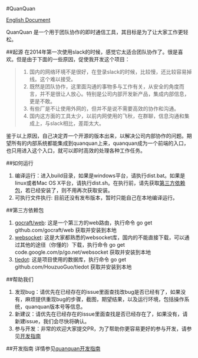 #QuanQuan

[English Document](README.md)

QuanQuan 是一个用于团队协作的即时通信工具，其目标是为了让大家工作更轻松。

##起源
在2014年第一次使用slack的时候，感觉它太适合团队协作了。很是喜欢。但是由于下面的一些原因，促使我开发这个项目：
>1. 国内的网络环境不是很好，在登录slack的时候，比较慢，还比较容易掉线。这个难以接受。
>2. 既然是团队协作，这里面沟通的事物多与工作有关，从安全的角度而言，并不是很让人放心。特别是公司内部开发新产品，集成内部信息，更是不敢。
>3. 有些厂是不让使用外网的，但并不是说不需要高效的协作和沟通。
>4. 国内这方面的工具太少，以前内网使用的飞秋，在群聊，信息沟通和集成上，与slack相比，差距太大。

鉴于以上原因，自己决定弄一个开源的版本出来，以解决公司内部协作的问题。期望所有的内部系统都能集成到quanquan上来，quanquan成为一个前端的入口，也只用进入这个入口，就可以即时高效的处理各种工作任务。


##如何运行
1. 编译运行：进入build目录，如果是windows平台，请执行dist.bat。如果是linux或者Mac OS X平台，请执行dist.sh。在执行前，请先获取[第三方依赖包](#thirdparty)，若已经安装了，则不用再次获取安装。
2. 可执行文件执行: 目前还没有发布版本，暂时只能自己在本地编译运行。

##<a name="thirdparty" id="thirdpartyt">第三方依赖包</a>
1. [gocraft/web](https://github.com/gocraft/web): 这是一个第三方的web路由，执行命令 go get github.com/gocraft/web 获取并安装到本地
2. [websocket](https://code.google.com/p/go.net/websocket): 这是大家都熟悉的websocket库，国内的不能直接下载，可以通过其他的途径（你懂的）下载，执行命令 go get code.google.com/p/go.net/websocket 获取并安装到本地
3. [tiedot](https://github.com/HouzuoGuo/tiedot): 这是项目使用的数据库，执行命令 go get github.com/HouzuoGuo/tiedot 获取并安装到本地

##帮助我们
1. 发现bug：请优先在已经存在的issue里面查找改bug是否已经有了，如果没有，麻烦提供重现bug的步骤，截图，期望结果，以及运行环境，包括操作系统，quanquan版本号等信息。
2. 新建议：请优先在已经存在的issue里面查找是否已经存在了，如果没有，请新建issue，我们会尽快将确认。
3. 参与开发：非常的欢迎大家提交PR，为了帮助你更容易更好的参与开发，请参见[开发指南](#developGuide)

##<a name="developGuide" id="developGuide">开发指南</a>
详情参见[quanquan开发指南]()
